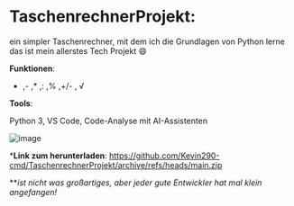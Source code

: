 # TaschenrechnerProjekt:
ein simpler Taschenrechner, mit dem ich die Grundlagen von Python lerne
das ist mein allerstes Tech Projekt 😄

**Funktionen**:
+ ,- ,* ,: ,% ,+/- , √

**Tools**:

Python 3, VS Code, Code-Analyse mit AI-Assistenten


![image](https://github.com/user-attachments/assets/99249fe7-e9da-4e84-a647-37fe2774f5f9)






***Link zum herunterladen**:
https://github.com/Kevin290-cmd/TaschenrechnerProjekt/archive/refs/heads/main.zip


***ist nicht was großartiges, aber jeder gute Entwickler hat mal klein angefangen!*
